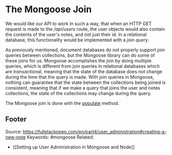 # The Mongoose Join
We would like our API to work in such a way, that when an HTTP GET request is made to the _/api/users_ route, the user objects would also contain the contents of the user's notes, and not just their id. In a relational database, this functionality would be implemented with a _join query_.

As previously mentioned, document databases do not properly support join queries between collections, but the Mongoose library can do some of these joins for us. Mongoose accomplishes the join by doing multiple queries, which is different from join queries in relational databases which are _transactional_, meaning that the state of the database does not change during the time that the query is made. With join queries in Mongoose, nothing can guarantee that the state between the collections being joined is consistent, meaning that if we make a query that joins the user and notes collections, the state of the collections may change during the query.

The Mongoose join is done with the [populate](http://mongoosejs.com/docs/populate.html) method.

Footer
---
Source: https://fullstackopen.com/en/part4/user_administration#creating-a-new-note
Keywords: #mongoose 
Related:
- [[Setting up User Administration in Mongoose and Node]]